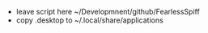 * leave script here ~/Developmnent/github/FearlessSpiff
* copy .desktop to ~/.local/share/applications

